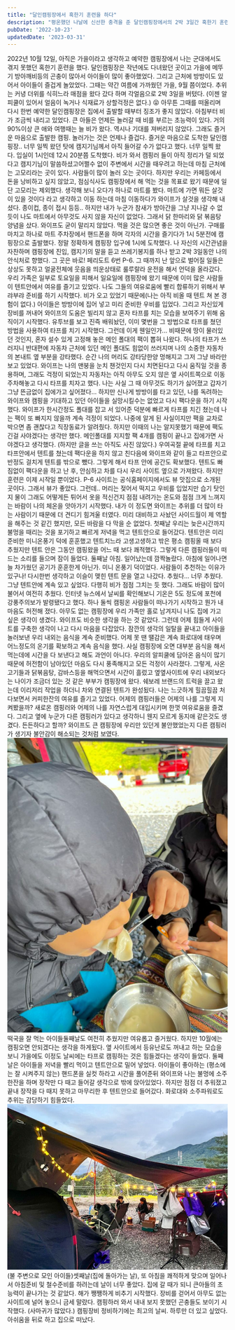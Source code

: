 ```yaml
---
title: "달인캠핑장에서 혹한기 훈련을 하다"
description: "평온했던 나날에 신선한 충격을 준 달인캠핑장에서의 2박 3일간 혹한기 훈련 이야기"
pubDate: '2022-10-23'
updatedDate: '2023-03-31'
---
```


2022년 10월 12일, 아직은 가을이라고 생각하고 예약한 캠핑장에서 나는 군대에서도 겪지 못했던 혹한기 훈련을 했다. 달인캠핑장은 작년에도 다녀왔던 곳이고 가을에 메뚜기 방아깨비등의 곤충이 많아서 아이들이 많이 좋아했었다. 그리고 근처에 방방이도 있어서 아이들이 즐겁게 놀았었다. 그때는 약간 여름에 가까웠던 가을, 9월 쯤이었다. 추위는 커녕 더위를 식히느라 매점을 왔다 갔다 하며 각얼음으로 2박 3일을 버텼다. (이젠 알피쿨이 있어서 얼음이 녹거나 식재료가 상할걱정은 없다.) 😝 아무튼 그때를 떠올리며 다시 한번 예약한 달인캠핑장은 집에서 출발할 때부터 징조가 좋지 않았다. 아침부터 비가 조금씩 내리고 있었다. 큰 아들은 언제든 놀러갈 때 비를 부르는 초능력이 있다. 거의 90%이상 큰 애와 여행때는 늘 비가 왔다. 역시나 기대를 져버리지 않았다. 그래도 즐거운 마음으로 출발한 캠핑. 놀러가는 것은 언제나 즐겁다. 즐거운 마음으로 도착한 달인캠핑장.. 너무 일찍 왔던 탓에 캠지기님께서 아직 들어갈 수가 없다고 했다. 너무 일찍 왔다. 입실이 1시인데 12시 20분쯤 도착했다. 비가 와서 캠핑러 들이 아직 정리가 덜 되었다고 캠지기님이 말씀하셨고어쩔수 없이 주변에서 시간을 때우려고 하는데 마침 근처에는 고모리라는 곳이 있다. 사람들이 많이 놀러 오는 곳이다. 하지만 우리는 카페등에서 돈을 낭비하고 싶지 않았고, 점심식사도 캠핑장에서 해 먹는 것을 목표로 왔기 때문에 일단 고모리는 제외했다. 생각해 보니 오다가 하나로 마트를 봤다. 마트에 가면 뭐든 살것이 있을 것이다 라고 생각하고 이동 하는데 마침 이동하다가 와이프가 살것을 생각해 내셨다. 종이컵, 종이 접시 등등.. 하지만 내가 누군가 참새가 방아간을 그냥 지나갈 수 없듯이 나도 마트에서 아무것도 사지 않을 자신이 없었다. 그래서 닭 한마리와 닭 볶음탕 양념을 샀다. 와이프도 굳이 말리지 않았다. 먹을 것은 많으면 좋은 것이 아닌가. 구매를 마치고 하나로 마트 주차장에서 핸드폰을 하며 각자의 시간을 즐기다가 1시 5분전에 캠핑장으로 출발했다. 정말 정확하게 캠핑장 입구에 1시에 도착했다. 나 자신의 시간관념을 자찬하며 캠핑장에 진입, 캠지기의 말을 듣고 쓰레기봉지를 하나 받고 2박 3일동안 나의 안식처로 향했다. 그 곳은 바로! 페리도트 6번 P-6. 그 때까지 난 앞으로 벌어질 일들은 상상도 못하고 얼굴전체에 웃음을 띄운상태로 룰루랄라 운전을 해서 언덕을 올라갔다.
우리 가족은 일부로 토요일을 피해서 일요일에 캠핑장에 왔기 때문에 이미 많은 사람들이 텐트안에서 여유를 즐기고 있었다. 나도 그들의 여유로움에 빨리 합류하기 위해서 부랴부랴 준비를 하기 시작했다. 비가 오고 있었기 때문에(나는 아직 비올 때 텐트 쳐 본 경험이 없다.) 아이들은 방방이에 집어 넣고 미리 준비한 우비를 입었다. 그리고 자신있게 장비를 꺼내어 와이프의 도움은 빌리지 않고 혼자 타프를 치는 모습을 보여주기 위해 움직이기 시작했다. 유투브를 보고 진즉 배워놨던, 이미 몇번을 그 방법으로 타프를 쳤던 방법을 사용하여 타프를 치기 시작했다. 그런데 이게 웬일인가... 비때문에 땅이 물러있던 것인지, 혼자 설수 있게 고정해 놓은 메인 폴대의 팩이 뽑혀 나왔다. 하나의 타프가 쓰러지니 반대편에 자동차 근처에 있던 메인 폴대도 힘없이 쓰러지며 나의 소중한 자동차의 본내트 옆 부분을 강타했다. 순간 나의 머리도 강타당한양 멍해지고 그저 그냥 바라만 보고 있었다. 와이프는 나의 맨붕을 눈치 챈것인지 다시 치면된다고 다시 움직일 것을 종용하며, 그래도 걱정이 되었는지 자동차는 아직 아무도 오지 않은 옆 사이트쪽으로 이동주차해놓고 다시 타프를 치자고 했다. 나는 사실 그 때 아무것도 하기가 싫어졌고 갑자기 그냥 뜬금없이 집에가고 싶어졌다... 하지만 신나게 방방이를 타고 있던, 나를 독려하는 와이프와 캠핑을 기대하고 있던 아이들을 실망시킬수는 없었고 다시 팩다운을 하기 시작했다. 와이프가 한시간정도 폴대를 잡고 서 있어준 덕분에 빠르게 타프를 치긴 쳤는데 나는 팩이 또 빠지지 않을까 계속 걱정이 되었다. 나중에 알게 된 사실이지만 팩을 교차로 박으면 좀 괜찮다고 직장동료가 알려줬다. 하지만 이때의 나는 알지못했기 때문에 팩도 긴걸 사야겠다는 생각만 했다. 메인폴대를 지지할 팩 4개를 캠핑이 끝나고 집에가면 사야겠다고 생각했다. (하지만 글을 쓰는 아직도 사진 않았다.) 우여곡절 끝에 타프를 치고 타프안에서 텐트를 쳤는데 팩다운을 하지 않고 친다음에 와이프와 같이 들고 타프안으로 반정도 걸치게 텐트를 밖으로 뺐다. 그렇게 해서 타프 안에 공간도 확보했다. 텐트도 빠짐없이 팩다운을 하고 난 후, 안심하고 차를 다시 우리 사이트 옆으로 가져왔다. 하지만 훈련은 이제 시작일 뿐이었다.
P-6 사이트는 공식홈페이지에서도 뷰 맛집으로 소개된 곳이다. 그래서 뷰가 좋았다. 그런데.. 머리는 젖어서 떡지고 우비를 입었지만 습기 탓인지 물이 그래도 어떻게든 튀어서 옷을 적신건지 점점 내려가는 온도와 점점 크게 느껴지는 바람이 나의 체온을 앗아가기 시작했다. 내가 이 정도면 와이프는 추위를 더 많이 타는 사람이기 때문에 더 견디기 힘겨울 터였다. 미리 대비하고 사놨던 사이드월이 제 역할을 해주는 것 같긴 했지만, 모든 바람을 다 막을 순 없었다. 첫째날 우리는 늦은시간까지 불멍을 때리는 것을 포기하고 빠르게 저녁을 먹고 텐트안으로 들어갔다. 텐트안은 미리 준비한 미니온풍기 덕에 훈훈했고 텐트치느라 고생고생하고 밖은 평소 캠핑올 때 보다 추웠지만 텐트 안은 그동안 캠핑왔을 어느 때 보다 쾌적했다. 그렇게 다른 캠핑러들이 떠드는 소리를 들으며 잠이 들었다.
둘째날 아침. 일어났는데 깜짝놀랐다. 아침에 일어나면 늘 차가웠던 공기가 훈훈한게 아닌가. 미니 온풍기 덕이었다. 사람들이 추천하는 이유가 있구나! 다시한번 생각하고 이슬이 맺힌 텐트 문을 열고 나갔다.
추웠다...
너무 추웠다. 그냥 텐트안에 계속 있고 싶었다. 다행히 비가 점점 그치는 듯 했다. 그래도 바람이 많이 불어서 여전히 추웠다. 인터넷 뉴스에서 날씨를 확인해보니 기온은 5도 정도에 포천에 강풍주의보가 발령됐다고 했다. 하나 둘씩 캠핑온 사람들이 떠나가기 시작하고 뭔가 내 마음도 허전해 졌다.
아무도 없는 캠핑장에 우리 가족만 홀로 남겨지니 나도 집에 가고 싶은 생각이 생겼다. 와이프도 비슷한 생각을 하는 것 같았다. 그런데 어제 힘들게 사이트를 구축한 생각이 나고 다시 마음을 다잡았다. 잠깐의 생각의 일탈을 끝내고 아이들을 놀러보낸 우리 내외는 음식을 계속 준비했다. 어제 못 땐 땔감은 계속 화로대에 태우며 어느정도의 온기를 확보하고 계속 음식을 했다. 사실 캠핑장에 오면 대부분 음식을 해서 먹는데에 시간을 다 보낸다고 해도 과언이 아니다. 우리의 알피쿨에 담아온 음식이 많기 때문에 허전함이 남아있던 마음도 다시 풍족해지고 모든 걱정이 사라졌다. 그렇게, 사온 고기들과 닭볶음탕, 감바스등을 해먹으면서 시간이 흘렀고 옆옆사이트에 우리 내외보다는 나이가 조금더 있는 것 같은 부부가 캠핑장에 왔다. 쉐보레 브랜드의 트럭을 끌고 왔는데 이리저리 작업을 하더니 차와 연결된 텐트가 완성됬다. 나는 느긋하게 힐끔힐끔 처다보면서 커피한잔의 여유를 즐기고 있었다. 어제의 캠핑러들은 어제의 나를 그렇게 지켜봤을까? 새로온 캠핑러와 어제의 나를 자연스럽게 대입시키며 한껏 여유로움을 즐겼다. 그리고 옆에 누군가 다른 캠핑러가 있다고 생각하니 웬지 모르게 동지애 같은것도 생겼다. 든든하다고 할까? 와이프도 큰 캠핑장에 우리만 있던게 불안했었는지 다른 캠핑러가 생기자 불안감이 해소되는 것처럼 보였다.
![떡국을 잘 먹는 아이들](/content/images/2022/10/IMG_1981.jpg)떡국을 잘 먹는 아이들둘째날도 여전히 추웠지만 여유롭고 즐거웠다. 하지만 10월에는 캠핑오면 안되겠다는 생각을 하게됬다. 옆 사이트에서 등유난로도 꺼내고 하는 모습을 보니 가을에도 이정도 날씨에는 타프로 캠핑하는 것은 힘들겠다는 생각이 들었다. 둘째날은 아이들을 저녁을 빨리 먹이고 텐트안으로 밀어 넣었다. 아이들이 좋아하는 (평소에는 잘 시켜주지 않는) 핸드폰을 실컷 하라고 시간을 풀어준뒤 와이프와 나는 불멍에 소주 한잔을 하며 장작만 다 때고 들어갈 생각으로 밖에 앉아있었다. 하지만 점점 더 추워졌고 끝내 장작을 다 때지 못하고 마무리한 후 텐트안으로 들어갔다. 화로대와 소주파워로도 추위는 감당하기 힘들었다.
![(불 주변으로 모인 아이들)](/content/images/2022/10/IMG_1978.jpg)(불 주변으로 모인 아이들)셋째날(집에 돌아가는 날), 또 아침을 쾌적하게 맞으며 일어나서 아침준비 및 철수준비를 하려는데 날이 너무 좋았다. 집에 갈 때가 되니 큰아들의 초능력이 끝나가는 것 같았다. 해가 쨍쨍하게 비추기 시작했다. 장비를 걷어서 아무도 없는 사이트에 널어 놓으니 금세 말랐다. 캠핑하러 와서 내내 보지 못했던 곤충들도 보이기 시작했다. (사마귀가 많았다.) 캠핑장비 정비하기에는 최고의 날씨. 하루만 더 있고 싶었다. 아쉬움을 뒤로 하고 집으로 떠났다.
